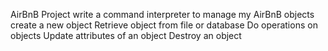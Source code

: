AirBnB Project
write a command interpreter to manage my AirBnB objects
create a new object
Retrieve object from file or database
Do operations on objects
Update attributes of an object
Destroy an object
